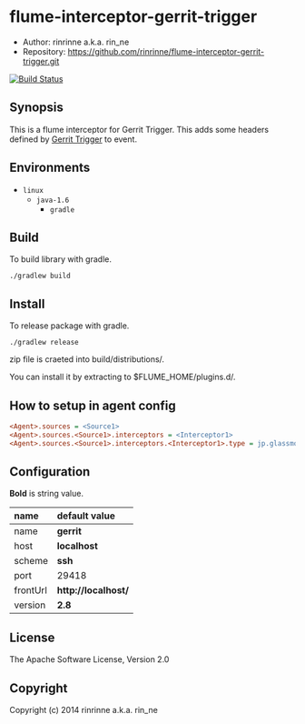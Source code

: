 flume-interceptor-gerrit-trigger
===================

* Author: rinrinne a.k.a. rin_ne
* Repository: https://github.com/rinrinne/flume-interceptor-gerrit-trigger.git

[![Build Status](https://travis-ci.org/rinrinne/flume-interceptor-gerrit-trigger.svg?branch=master)](https://travis-ci.org/rinrinne/flume-interceptor-gerrit-trigger)

Synopsis
-------------------

This is a flume interceptor for Gerrit Trigger. This adds some headers defined by [Gerrit Trigger] to event.

[Gerrit Trigger]: https://wiki.jenkins-ci.org/display/JENKINS/Gerrit+Trigger

Environments
-------------------

* `linux`
  * `java-1.6`
    * `gradle`

Build
-------------------

To build library with gradle.

    ./gradlew build

Install
-------------------

To release package with gradle.

    ./gradlew release

zip file is craeted into build/distributions/.

You can install it by extracting to $FLUME_HOME/plugins.d/.

How to setup in agent config
-------------------

```ini
<Agent>.sources = <Source1>
<Agent>.sources.<Source1>.interceptors = <Interceptor1>
<Agent>.sources.<Source1>.interceptors.<Interceptor1>.type = jp.glassmoon.flume.interceptor.gerrit.GerritTrigger$Builder
```

Configuration
-------------------

**Bold** is string value.

|name              | default value
|:-----------------|:-----------------
|name              | **gerrit**
|host              | **localhost**
|scheme            | **ssh**
|port              | 29418
|frontUrl          | **http://localhost/**
|version           | **2.8**

License
-------------------

The Apache Software License, Version 2.0

Copyright
-------------------

Copyright (c) 2014 rinrinne a.k.a. rin_ne
